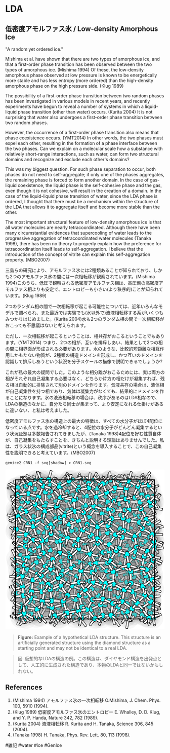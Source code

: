 # LDA

## 低密度アモルファス氷 / Low-density Amorphous Ice

"A random yet ordered ice."

Mishima et al. have shown that there are two types of amorphous ice, and that a first-order phase transition has been observed between the two types of amorphous ice. (Mishima 1994) Of these, the low-density amorphous phase observed at low pressure is known to be energetically more stable and has less entropy (more ordered) than the high-density amorphous phase on the high pressure side. (Klug 1989)

The possibility of a first-order phase transition between two random phases has been investigated in various models in recent years, and recently experiments have begun to reveal a number of systems in which a liquid-liquid phase transition (other than water) occurs. (Kurita 2004) It is not surprising that water also undergoes a first-order phase transition between two random phases.

However, the occurrence of a first-order phase transition also means that phase coexistence occurs. (YMT2014) In other words, the two phases must expel each other, resulting in the formation of a phase interface between the two phases. Can we explain on a molecular scale how a substance with relatively short-range interactions, such as water, can form two structural domains and recognize and exclude each other's domains?

This was my biggest question. For such phase separation to occur, both phases do not need to self-aggregate; if only one of the phases aggregates, the remaining phase is forced to form another domain. In the case of gas-liquid coexistence, the liquid phase is the self-cohesive phase and the gas, even though it is not cohesive, will result in the creation of a domain. In the case of the liquid-liquid phase transition of water, since the LDA phase is ordered, I thought that there must be a mechanism within the structure of the LDA that allows it to aggregate itself and become more stable than the other.

The most important structural feature of low-density amorphous ice is that all water molecules are nearly tetracoordinated. Although there have been many circumstantial evidences that supercooling of water leads to the progressive aggregation of tetracoordinated water molecules (Tanaka 1998), there has been no theory to properly explain how the preference for tetracoordination itself leads to self-aggregation. I believe that the introduction of the concept of vitrite can explain this self-aggregation property. (MBO2007)

三島らの研究により、アモルファス氷には2種類あることが知られており、しかも2つのアモルファス氷の間には一次相転移が観察されています。(Mishima 1994)このうち、低圧で観察される低密度アモルファス相は、高圧側の高密度アモルファス相よりも安定で、エントロピーも小さい(より秩序的)ことが知られています。(Klug 1989)

2つのランダム相の間で一次相転移が起こる可能性については、近年いろんなモデルで調べられ、また最近では実験でも(水以外で)液液相転移する系がいくつもみつかりはじめました。(Kurita 2004)水も2つのランダム相の間で一次相転移がおこっても不思議はないと考えられます。

ただし、一次相転移が起こるということは、相共存がおこるということでもあります。(YMT2014) つまり、2つの相が、互いを排斥しあい、結果として2つの相の間に相界面が形成される必要があります。水のような、比較的短距離な相互作用しかもたない物質が、2種類の構造ドメインを形成し、かつ互いのドメインを認識して排斥しあうという状況を分子スケールの描像で説明できるでしょうか? 

これが私の最大の疑問でした。このような相分離がおこるためには、実は両方の相がそれぞれ自己凝集する必要はなく、どちらか片方の相だけが凝集すれば、残る相は自動的に排除されて別のドメインを作ります。気液共存の場合は、液体相が自己凝集性を持つ相であり、気体は凝集力がなくても、結果的にドメインを作ることになります。水の液液相転移の場合は、秩序があるのはLDA相なので、LDAの構造のなかに、自分たち同士が集まって、より安定になれる仕掛けがあるに違いない、と私は考えました。

低密度アモルファス氷の構造上の最大の特徴は、すべての水分子がほぼ4配位になっている点です。水を過冷却すると、4配位の水分子がどんどん凝集するという状況証拠は多数報告されてきましたが、(Tanaka 1998)4配位を好む性質自体が、自己凝集をもたらすことを、きちんと説明する理論はありませんでした。私は、ガラス状氷の構成部品(vitrite)という概念を導入することで、この自己凝集性を説明できると考えています。(MBO2007)

```
genice2 CRN1 -f svg[shadow] > CRN1.svg
```

![low density amorphous ice](/img/CRN1.png)


> <b>Figure:</b> Example of a hypothetical LDA structure. This structure is an artificially generated structure using the diamond structure as a starting point and may not be identical to a real LDA.

> 図: 仮想的なLDAの構造の例。この構造は、ダイヤモンド構造を出発点として、人工的に生成された構造であり、本物のLDAと同一ではないかもしれない。

## References

1. (Mishima 1994) アモルファス氷の一次相転移 O.Mishima, J. Chem. Phys. 100, 5910 (1994).
2. (Klug 1989) 低密度アモルファス氷のエントロピー E. Whalley, D. D. Klug, and  Y. P. Handa, Nature 342, 782 (1989).
3. (Kurita 2004) 液液相転移 R. Kurita and H. Tanaka, Science 306, 845 (2004).
4. (Tanaka 1998) H. Tanaka, Phys. Rev. Lett. 80, 113 (1998).

#雑記 #water #ice #GenIce



